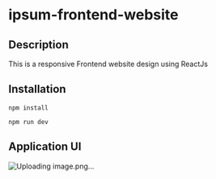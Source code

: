 ﻿# ipsum-frontend-website
 
## Description
This is a responsive Frontend website design using ReactJs

## Installation

```
npm install
```
```
npm run dev
```

## Application UI

![Uploading image.png…]()

